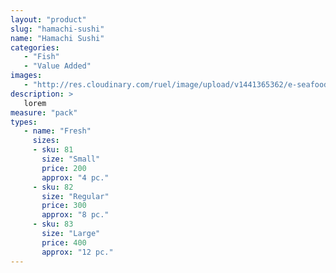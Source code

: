 ```yaml
---
layout: "product"
slug: "hamachi-sushi"
name: "Hamachi Sushi"
categories:
   - "Fish"
   - "Value Added"
images:
   - "http://res.cloudinary.com/ruel/image/upload/v1441365362/e-seafoods/hamachi-sushi.jpg"
description: >
   lorem
measure: "pack"
types: 
   - name: "Fresh"
     sizes: 
     - sku: 81
       size: "Small"
       price: 200
       approx: "4 pc."
     - sku: 82
       size: "Regular"
       price: 300
       approx: "8 pc."
     - sku: 83
       size: "Large"
       price: 400
       approx: "12 pc."
---
```

